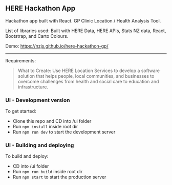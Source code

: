 ## HERE Hackathon App

Hackathon app built with React. 
GP Clinic Location / Health Analysis Tool.

List of libraries used:
Built with HERE Data, HERE APIs, Stats NZ data, React, Bootstrap, and Carto Colours.

Demo: https://nzjs.github.io/here-hackathon-gp/

-----

Requirements:
>What to Create: Use HERE Location Services to develop a software solution that helps people, local communities, and businesses to overcome challenges from health and social care to education and infrastructure. 

### UI - Development version 

To get started:

- Clone this repo and CD into /ui folder
- Run `npm install` inside root dir
- Run `npm run dev` to start the development server

### UI - Building and deploying 

To build and deploy:

- CD into /ui folder
- Run `npm run build` inside root dir
- Run `npm start` to start the production server
